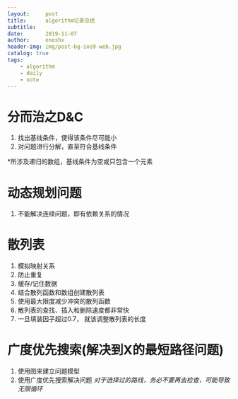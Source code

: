 ```yaml
---
layout:     post
title:      algorithm记录总结
subtitle:   
date:       2019-11-07
author:     enoshx
header-img: img/post-bg-ios9-web.jpg
catalog: true
tags:
    - algorithm
    - daily
    - note
---
```


# 分而治之D&C

1. 找出基线条件，使得该条件尽可能小
2. 对问题进行分解，直至符合基线条件

*所涉及递归的数组，基线条件为空或只包含一个元素


# 动态规划问题
1. 不能解决连续问题，即有依赖关系的情况

# 散列表
1. 模拟映射关系
2. 防止重复
3. 缓存/记住数据
4. 结合散列函数和数组创建散列表
5. 使用最大限度减少冲突的散列函数
6. 散列表的查找、插入和删除速度都非常快
7. 一旦填装因子超过0.7， 就该调整散列表的长度

# 广度优先搜索(解决到X的最短路径问题)
1. 使用图来建立问题模型
2. 使用广度优先搜索解决问题
*对于选择过的路线，务必不要再去检查，可能导致无限循环*